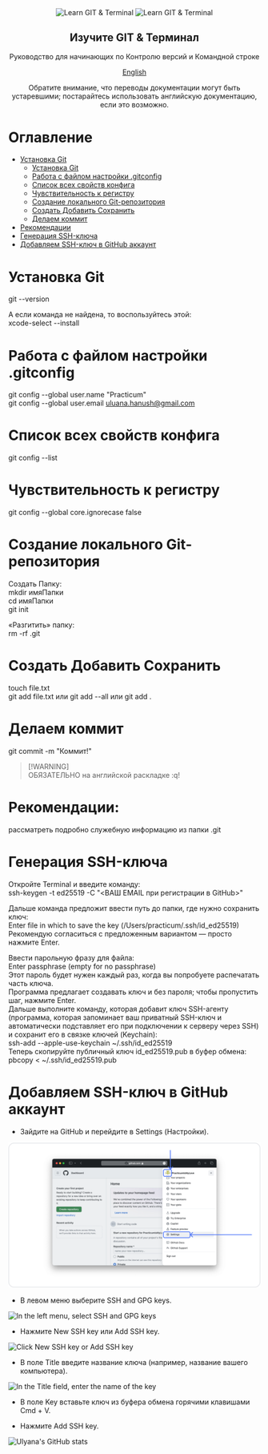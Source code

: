 <p align="center">
 <img width="100px" src="https://img.shields.io/badge/git-%23F05033.svg?style=for-the-badge&logo=git&logoColor=white" align="center" alt="Learn GIT & Terminal" />
<img width="100px" src="https://img.shields.io/badge/github-%23121011.svg?style=for-the-badge&logo=github&logoColor=white" align="center" alt="Learn GIT & Terminal" />
 <h2 align="center">Изучите GIT & Терминал</h2>
 <p align="center">Руководство для начинающих по Контролю версий и Командной строке</p>
</p>
<p align="center">
<a href="/README.md">English</a>
</p>

<p align="center">Обратите внимание, что переводы документации могут быть устаревшими; постарайтесь использовать английскую документацию, если это возможно.</p>

# Оглавление <!-- omit in toc -->

- [Установка Git](#установка-git)
    - [Установка Git](#установка-git)
    - [Работа с файлом настройки .gitconfig](#работа-с-файлом-настройки-.gitconfig)
    - [Cписок всех свойств конфига](#список-всех-свойств-конфигаs)
    - [Чувствительность к регистру](#чувствительность-к-регистру)
    - [Создание локального Git-репозитория](#создание-локального-git-репозитория)
    - [Создать Добавить Сохранить](#создать-добавить-сохранить)
    - [Делаем коммит](#делаем-коммит)
- [Рекомендации](#рекомендации)
- [Генерация SSH-ключа](#генерация-ssh-ключа)
- [Добавляем SSH-ключ в GitHub аккаунт](#добавляем-ssh-ключ-в-github-аккаунт)

# Установка Git
git --version

А если команда не найдена, то воспользуйтесь этой:  
xcode-select --install  

# Работа с файлом настройки .gitconfig
git config --global user.name "Practicum"  
git config --global user.email uluana.hanush@gmail.com  

# Cписок всех свойств конфига
git config --list  

# Чувствительность к регистру
git config --global core.ignorecase false  

# Создание локального Git-репозитория
Создать Папку:  
mkdir  имяПапки  
cd имяПапки  
git init  

«Разгитить» папку:  
rm -rf .git  

# Создать Добавить Сохранить
touch file.txt   
git add file.txt или git add --all или git add .  

# Делаем коммит
git commit -m "Коммит!"  

> [!WARNING]\
> ОБЯЗАТЕЛЬНО на английской раскладке :q! <!-- git попросит ввести название коммита в редакторе по умолчанию. Иногда в таком случае открывается редактор vim. Выйти из Vim. -->

# Рекомендации:
рассматреть подробно служебную информацию из папки .git

# Генерация SSH-ключа

Откройте Terminal и введите команду:  
ssh-keygen -t ed25519 -C "<ВАШ EMAIL при регистрации в GitHub>"  

Дальше команда предложит ввести путь до папки, где нужно сохранить ключ:  
Enter file in which to save the key (/Users/practicum/.ssh/id_ed25519)    
Рекомендую согласиться с предложенным вариантом — просто нажмите Enter.  

Ввести парольную фразу для файла:  
Enter passphrase (empty for no passphrase)  
Этот пароль будет нужен каждый раз, когда вы попробуете распечатать часть ключа.  
Программа предлагает создавать ключ и без пароля; чтобы пропустить шаг, нажмите Enter.  
Дальше выполните команду, которая добавит ключ SSH-агенту (программа, которая запоминает ваш приватный SSH-ключ и автоматически подставляет его при подключении к серверу через SSH) и сохранит его в связке ключей (Keychain):  
ssh-add --apple-use-keychain ~/.ssh/id_ed25519  
Теперь скопируйте публичный ключ id_ed25519.pub в буфер обмена:  
pbcopy < ~/.ssh/id_ed25519.pub  

# Добавляем SSH-ключ в GitHub аккаунт 

*  Зайдите на GitHub и перейдите в Settings (Настройки).  

![Go to GitHub and go to Settings](https://github.com/UlyanaHanush/Git_assistant/blob/main/image/Image.png)

*  В левом меню выберите SSH and GPG keys.

![In the left menu, select SSH and GPG keys](Git_assistant/image/Image-2.png)
  
*  Нажмите New SSH key или Add SSH key.  

![Click New SSH key or Add SSH key](Git_assistant/image/Image-3.png)

*  В поле Title введите название ключа (например, название вашего компьютера).  

![In the Title field, enter the name of the key](Git_assistant/image/Image-4.png)
 
*  В поле Key вставьте ключ из буфера обмена горячими клавишами Cmd + V.  

*  Нажмите Add SSH key.  


![Ulyana's GitHub stats](https://github-readme-stats.vercel.app/api?username=ulyanahanush\&show_icons=true\&theme=radical)
